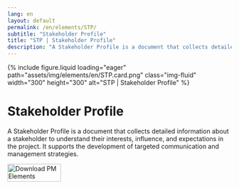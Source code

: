```yaml
---
lang: en
layout: default
permalink: /en/elements/STP/
subtitle: "Stakeholder Profile"
title: "STP | Stakeholder Profile"
description: "A Stakeholder Profile is a document that collects detailed information about a stakeholder to understand their interests, influence, and expectations in the project. It supports the development of targeted communication and management strategies."
---
```


{% include figure.liquid loading="eager" path="assets/img/elements/en/STP.card.png" class="img-fluid" width="300" height="300" alt="STP | Stakeholder Profile" %}

# Stakeholder Profile

A Stakeholder Profile is a document that collects detailed information about a stakeholder to understand their interests, influence, and expectations in the project. It supports the development of targeted communication and management strategies.

<a href="https://apps.apple.com/app/apple-store/id6738084498?pt=127441684&ct=website&mt=8">
  <img src="{{ "assets/img/en/appstore.png" | relative_url }}" width="120" height="40" alt="Download PM Elements">
</a>
